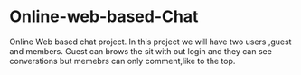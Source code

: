 # Online-web-based-Chat
Online Web based chat project. In this project we will have two users ,guest and members. Guest can brows the sit with out login and they can see converstions but memebrs can only comment,like to the top. 
